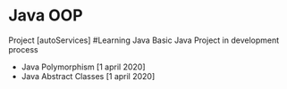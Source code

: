 # Java OOP
Project [autoServices]
#Learning Java Basic
Java Project in development process
* Java Polymorphism [1 april 2020]
* Java Abstract Classes [1 april 2020]



